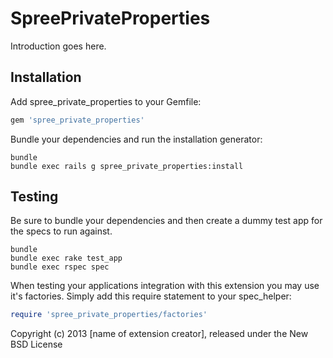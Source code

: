 SpreePrivateProperties
======================

Introduction goes here.

Installation
------------

Add spree_private_properties to your Gemfile:

```ruby
gem 'spree_private_properties'
```

Bundle your dependencies and run the installation generator:

```shell
bundle
bundle exec rails g spree_private_properties:install
```

Testing
-------

Be sure to bundle your dependencies and then create a dummy test app for the specs to run against.

```shell
bundle
bundle exec rake test_app
bundle exec rspec spec
```

When testing your applications integration with this extension you may use it's factories.
Simply add this require statement to your spec_helper:

```ruby
require 'spree_private_properties/factories'
```

Copyright (c) 2013 [name of extension creator], released under the New BSD License

